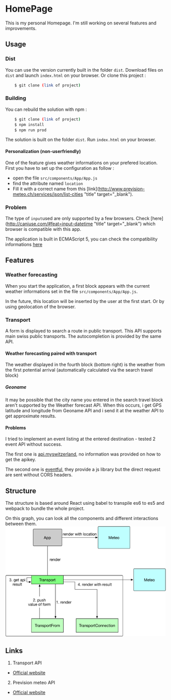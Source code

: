 # HomePage
This is my personal Homepage. I'm still working on several features and improvements.

## Usage

### Dist

You can use the version currently built in the folder `dist`.
Download files on `dist` and launch `index.html` on your browser.
Or clone this project :

```bash
    $ git clone (link of project)
```

### Building

You can rebuild the solution with npm :
```bash
    $ git clone (link of project)
    $ npm install
    $ npm run prod
```

The solution is built on the folder `dist`. Run `index.html` on your browser.

#### Personalization (non-userfriendly)

One of the feature gives weather informations on your prefered location.
First you have to set up the configuration as follow :  
- open the file `src/components/App/App.js`
- find the attribute named `location`
- Fill it with a correct name from this [link](http://www.prevision-meteo.ch/services/json/list-cities "title" target="_blank").


### Problem

The type of `input`used are only supported by a few browsers.
Check [here](http://caniuse.com/#feat=input-datetime "title" target="_blank") which browser is compatible with this app.

The application is built in ECMAScript 5, you can check the compatibility informations [here](http://caniuse.com/#feat=es5)

## Features

### Weather forecasting

When you start the application, a first block appears with the current weather informations set in the file `src/components/App/App.js`.

In the future, this location will be inserted by the user at the first start. Or by using geolocation of the browser.

### Transport

A form is displayed to search a route in public transport. This API supports main swiss public transports.
The autocompletion is provided by the same API.

#### Weather forecasting paired with transport

The weather displayed in the fourth block (bottom right) is the weather from the first potential arrival (automatically calculated via the search travel block)

##### Geoname
It may be possible that the city name you entered in the search travel block aren't supported by the Weather forecast API.
When this occurs, i get GPS latitude and longitude from Geoname API and i send it at the weather API to get approximate results.

#### Problems

I tried to implement an event listing at the entered destination - tested 2 event API without success.

The first one is [api.myswitzerland](http://api.myswitzerland.com/), no information was provided on how to get the apikey.

The second one is [eventful](http://api.eventful.com/), they provide a js library but the direct request are sent without CORS headers.

## Structure
The structure is based around React using babel to transpile es6 to es5 and webpack to bundle the whole project.

On this graph, you can look all the components and different interactions between them.
![struct](./assets/struct.png)

## Links

1. Transport API
  * [Official website](https://transport.opendata.ch/)
2. Prevision meteo API
  * [Official website](http://www.prevision-meteo.ch/services)
